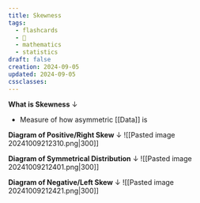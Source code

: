 ```yaml
---
title: Skewness
tags:
  - flashcards
  - 🌱
  - mathematics
  - statistics
draft: false
creation: 2024-09-05
updated: 2024-09-05
cssclasses: 
---
```

**What is Skewness**
↓
- Measure of how asymmetric [[Data]] is
<!--SR:!2025-01-01,16,297-->

**Diagram of Positive/Right Skew**
↓
![[Pasted image 20241009212310.png|300]]
<!--SR:!2024-12-31,15,294-->

**Diagram of Symmetrical Distribution**
↓
![[Pasted image 20241009212401.png|300]]
<!--SR:!2024-12-30,14,297-->

**Diagram of Negative/Left Skew**
↓
![[Pasted image 20241009212421.png|300]]
<!--SR:!2025-02-15,61,310-->
